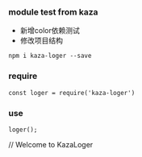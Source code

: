 ### module test from kaza

* 新增color依赖测试
* 修改项目结构

```
npm i kaza-loger --save
```

### require
```
const loger = require('kaza-loger')
```

### use

```
loger();
```
// Welcome to KazaLoger
